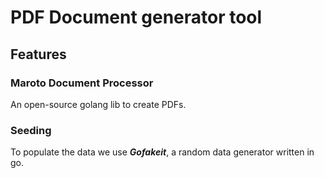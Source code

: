 # PDF Document generator tool 

## Features
### Maroto Document Processor
An open-source golang lib to create PDFs.

### Seeding
To populate the data we use ***Gofakeit***, a random data generator written in go.
